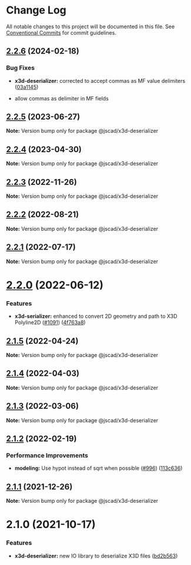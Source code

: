 # Change Log

All notable changes to this project will be documented in this file.
See [Conventional Commits](https://conventionalcommits.org) for commit guidelines.

## [2.2.6](https://github.com/jscad/OpenJSCAD.org/compare/@jscad/x3d-deserializer@2.2.5...@jscad/x3d-deserializer@2.2.6) (2024-02-18)


### Bug Fixes

* **x3d-deserializer:** corrected to accept commas as MF value delimiters ([03a1145](https://github.com/jscad/OpenJSCAD.org/commit/03a114543303c17afc50908cdc0946a38197058d))





- allow commas as delimiter in MF fields


## [2.2.5](https://github.com/jscad/OpenJSCAD.org/compare/@jscad/x3d-deserializer@2.2.4...@jscad/x3d-deserializer@2.2.5) (2023-06-27)

**Note:** Version bump only for package @jscad/x3d-deserializer





## [2.2.4](https://github.com/jscad/OpenJSCAD.org/compare/@jscad/x3d-deserializer@2.2.3...@jscad/x3d-deserializer@2.2.4) (2023-04-30)

**Note:** Version bump only for package @jscad/x3d-deserializer





## [2.2.3](https://github.com/jscad/OpenJSCAD.org/compare/@jscad/x3d-deserializer@2.2.2...@jscad/x3d-deserializer@2.2.3) (2022-11-26)

**Note:** Version bump only for package @jscad/x3d-deserializer





## [2.2.2](https://github.com/jscad/OpenJSCAD.org/compare/@jscad/x3d-deserializer@2.2.1...@jscad/x3d-deserializer@2.2.2) (2022-08-21)

**Note:** Version bump only for package @jscad/x3d-deserializer





## [2.2.1](https://github.com/jscad/OpenJSCAD.org/compare/@jscad/x3d-deserializer@2.2.0...@jscad/x3d-deserializer@2.2.1) (2022-07-17)

**Note:** Version bump only for package @jscad/x3d-deserializer





# [2.2.0](https://github.com/jscad/OpenJSCAD.org/compare/@jscad/x3d-deserializer@2.1.5...@jscad/x3d-deserializer@2.2.0) (2022-06-12)


### Features

* **x3d-serializer:** enhanced to convert 2D geometry and path to X3D Polyline2D ([#1091](https://github.com/jscad/OpenJSCAD.org/issues/1091)) ([4f763a8](https://github.com/jscad/OpenJSCAD.org/commit/4f763a8def39f3b0454f2079f3c1fd7da52dd880))





## [2.1.5](https://github.com/jscad/OpenJSCAD.org/compare/@jscad/x3d-deserializer@2.1.4...@jscad/x3d-deserializer@2.1.5) (2022-04-24)

**Note:** Version bump only for package @jscad/x3d-deserializer





## [2.1.4](https://github.com/jscad/OpenJSCAD.org/compare/@jscad/x3d-deserializer@2.1.3...@jscad/x3d-deserializer@2.1.4) (2022-04-03)

**Note:** Version bump only for package @jscad/x3d-deserializer





## [2.1.3](https://github.com/jscad/OpenJSCAD.org/compare/@jscad/x3d-deserializer@2.1.2...@jscad/x3d-deserializer@2.1.3) (2022-03-06)

**Note:** Version bump only for package @jscad/x3d-deserializer





## [2.1.2](https://github.com/jscad/OpenJSCAD.org/compare/@jscad/x3d-deserializer@2.1.1...@jscad/x3d-deserializer@2.1.2) (2022-02-19)


### Performance Improvements

* **modeling:** Use hypot instead of sqrt when possible ([#996](https://github.com/jscad/OpenJSCAD.org/issues/996)) ([113c636](https://github.com/jscad/OpenJSCAD.org/commit/113c636b1ac33e351c97789eb6ce0a546365141e))





## [2.1.1](https://github.com/jscad/OpenJSCAD.org/compare/@jscad/x3d-deserializer@2.1.0...@jscad/x3d-deserializer@2.1.1) (2021-12-26)

**Note:** Version bump only for package @jscad/x3d-deserializer





# 2.1.0 (2021-10-17)


### Features

* **x3d-deserializer:** new IO library to deserialize X3D files ([bd2b563](https://github.com/jscad/OpenJSCAD.org/commit/bd2b563616415645addcd5f4e2f912b68a3211d9))
